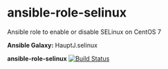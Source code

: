 # ansible-role-selinux
Ansible role to enable or disable SELinux on CentOS 7

**Ansible Galaxy:** HauptJ.selinux

**ansible-role-selinux**
[![Build Status](https://travis-ci.org/HauptJ/ansible-role-selinux.svg?branch=master)](https://travis-ci.org/HauptJ/ansible-role-selinux)
